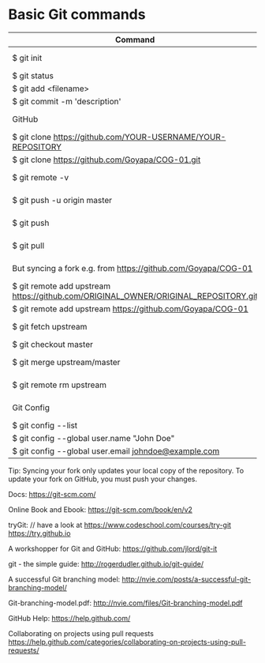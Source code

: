 # Basic Git commands

Command | Explanation
------- | ------------
$ git init      |   create new local repository (Repositorium, Aufbewahrungsort)
$ git status    |   shows git status
$ git add \<filename\> |  add changes to INDEX (Liste)
$ git commit -m 'description'   |   commit (übergebe) changes
GitHub  |   the following commands are more specific to remote repositories
$ git clone https://github.com/YOUR-USERNAME/YOUR-REPOSITORY   |   clone remote repository 
$ git clone https://github.com/Goyapa/COG-01.git  | sample
$ git remote -v |   List the current configured remote repository of your fork.
$ git push -u origin master |   push changes to remote repository (your fork)
$ git push  |   The -u tells Git to remember the parameters
$ git pull  |   update local repository with remote changes (your fork)
But syncing a fork e.g. from https://github.com/Goyapa/COG-01   |   https://help.github.com/articles/syncing-a-fork/
$ git remote add upstream https://github.com/ORIGINAL_OWNER/ORIGINAL_REPOSITORY.git | add remote upstream repository
$ git remote add upstream https://github.com/Goyapa/COG-01  |   add original repository you forked from
    $ git fetch upstream    |   sync changes of the original repository with your fork 
$ git checkout master   |   if you are not allready in master
    $ git merge upstream/master | merge changes (Änderungen zusammenfügen)
$ git remote rm upstream  | if you want to remove the remote upstream
Git Config  | Cloud9 is preconfigured, get and set configuration variables
$ git config --list     |   have a look
$ git config --global user.name "John Doe"  | set/change your user name
$ git config --global user.email johndoe@example.com    | set/change your email


Tip: Syncing your fork only updates your local copy of the repository. To update your fork on GitHub, you must push your changes.

Docs:
https://git-scm.com/

Online Book and Ebook:
https://git-scm.com/book/en/v2

tryGit: 				               // have a look at https://www.codeschool.com/courses/try-git
https://try.github.io

A workshopper for Git and GitHub:
https://github.com/jlord/git-it

git - the simple guide:
http://rogerdudler.github.io/git-guide/

A successful Git branching model:
http://nvie.com/posts/a-successful-git-branching-model/

Git-branching-model.pdf:
http://nvie.com/files/Git-branching-model.pdf

GitHub Help:
https://help.github.com/

Collaborating on projects using pull requests
https://help.github.com/categories/collaborating-on-projects-using-pull-requests/